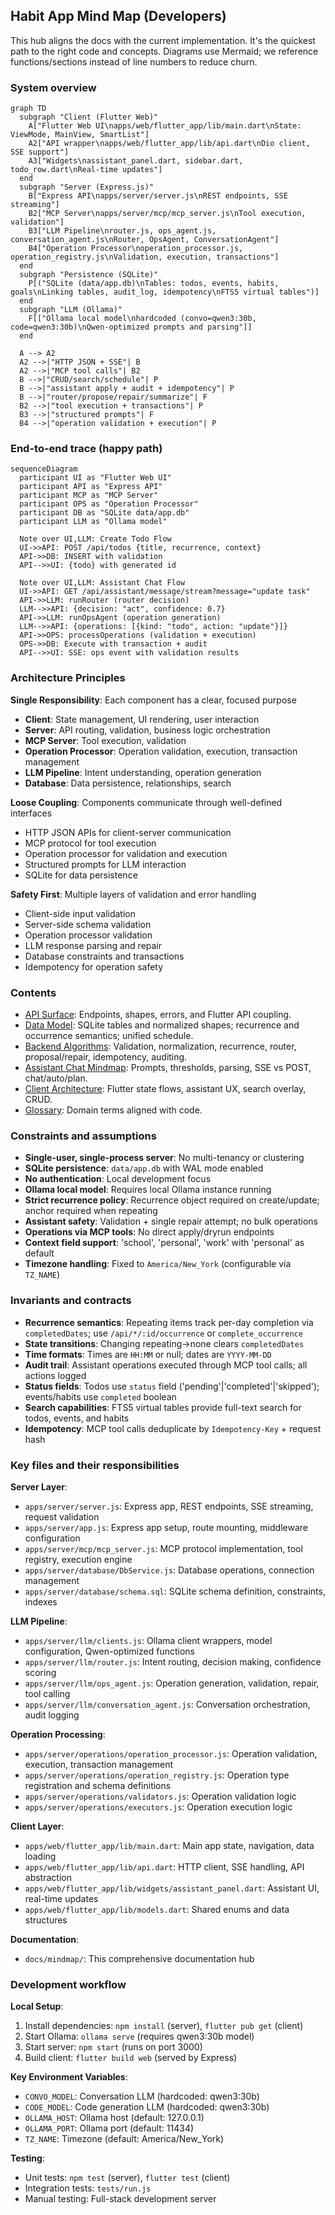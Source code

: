 ## Habit App Mind Map (Developers)

This hub aligns the docs with the current implementation. It's the quickest path to the right code and concepts. Diagrams use Mermaid; we reference functions/sections instead of line numbers to reduce churn.

### System overview

```mermaid
graph TD
  subgraph "Client (Flutter Web)"
    A["Flutter Web UI\napps/web/flutter_app/lib/main.dart\nState: ViewMode, MainView, SmartList"]
    A2["API wrapper\napps/web/flutter_app/lib/api.dart\nDio client, SSE support"]
    A3["Widgets\nassistant_panel.dart, sidebar.dart, todo_row.dart\nReal-time updates"]
  end
  subgraph "Server (Express.js)"
    B["Express API\napps/server/server.js\nREST endpoints, SSE streaming"]
    B2["MCP Server\napps/server/mcp/mcp_server.js\nTool execution, validation"]
    B3["LLM Pipeline\nrouter.js, ops_agent.js, conversation_agent.js\nRouter, OpsAgent, ConversationAgent"]
    B4["Operation Processor\noperation_processor.js, operation_registry.js\nValidation, execution, transactions"]
  end
  subgraph "Persistence (SQLite)"
    P[("SQLite (data/app.db)\nTables: todos, events, habits, goals\nLinking tables, audit_log, idempotency\nFTS5 virtual tables")]
  end
  subgraph "LLM (Ollama)"
    F[["Ollama local model\nhardcoded (convo=qwen3:30b, code=qwen3:30b)\nQwen-optimized prompts and parsing"]]
  end

  A --> A2
  A2 -->|"HTTP JSON + SSE"| B
  A2 -->|"MCP tool calls"| B2
  B -->|"CRUD/search/schedule"| P
  B -->|"assistant apply + audit + idempotency"| P
  B -->|"router/propose/repair/summarize"| F
  B2 -->|"tool execution + transactions"| P
  B3 -->|"structured prompts"| F
  B4 -->|"operation validation + execution"| P
```

### End-to-end trace (happy path)

```mermaid
sequenceDiagram
  participant UI as "Flutter Web UI"
  participant API as "Express API"
  participant MCP as "MCP Server"
  participant OPS as "Operation Processor"
  participant DB as "SQLite data/app.db"
  participant LLM as "Ollama model"

  Note over UI,LLM: Create Todo Flow
  UI->>API: POST /api/todos {title, recurrence, context}
  API->>DB: INSERT with validation
  API-->>UI: {todo} with generated id

  Note over UI,LLM: Assistant Chat Flow
  UI->>API: GET /api/assistant/message/stream?message="update task"
  API->>LLM: runRouter (router decision)
  LLM-->>API: {decision: "act", confidence: 0.7}
  API->>LLM: runOpsAgent (operation generation)
  LLM-->>API: {operations: [{kind: "todo", action: "update"}]}
  API->>OPS: processOperations (validation + execution)
  OPS->>DB: Execute with transaction + audit
  API-->>UI: SSE: ops event with validation results
```

### Architecture Principles

**Single Responsibility**: Each component has a clear, focused purpose
- **Client**: State management, UI rendering, user interaction
- **Server**: API routing, validation, business logic orchestration
- **MCP Server**: Tool execution, validation
- **Operation Processor**: Operation validation, execution, transaction management
- **LLM Pipeline**: Intent understanding, operation generation
- **Database**: Data persistence, relationships, search

**Loose Coupling**: Components communicate through well-defined interfaces
- HTTP JSON APIs for client-server communication
- MCP protocol for tool execution
- Operation processor for validation and execution
- Structured prompts for LLM interaction
- SQLite for data persistence

**Safety First**: Multiple layers of validation and error handling
- Client-side input validation
- Server-side schema validation
- Operation processor validation
- LLM response parsing and repair
- Database constraints and transactions
- Idempotency for operation safety

### Contents
- [API Surface](./api_surface.md): Endpoints, shapes, errors, and Flutter API coupling.
- [Data Model](./data_model.md): SQLite tables and normalized shapes; recurrence and occurrence semantics; unified schedule.
- [Backend Algorithms](./backend_algorithms.md): Validation, normalization, recurrence, router, proposal/repair, idempotency, auditing.
- [Assistant Chat Mindmap](./assistant_chat_mindmap.md): Prompts, thresholds, parsing, SSE vs POST, chat/auto/plan.
- [Client Architecture](./client_architecture.md): Flutter state flows, assistant UX, search overlay, CRUD.
- [Glossary](./glossary.md): Domain terms aligned with code.

### Constraints and assumptions
- **Single-user, single-process server**: No multi-tenancy or clustering
- **SQLite persistence**: `data/app.db` with WAL mode enabled
- **No authentication**: Local development focus
- **Ollama local model**: Requires local Ollama instance running
- **Strict recurrence policy**: Recurrence object required on create/update; anchor required when repeating
- **Assistant safety**: Validation + single repair attempt; no bulk operations
- **Operations via MCP tools**: No direct apply/dryrun endpoints
- **Context field support**: 'school', 'personal', 'work' with 'personal' as default
- **Timezone handling**: Fixed to `America/New_York` (configurable via `TZ_NAME`)

### Invariants and contracts
- **Recurrence semantics**: Repeating items track per-day completion via `completedDates`; use `/api/*/:id/occurrence` or `complete_occurrence`
- **State transitions**: Changing repeating→none clears `completedDates`
- **Time formats**: Times are `HH:MM` or null; dates are `YYYY-MM-DD`
- **Audit trail**: Assistant operations executed through MCP tool calls; all actions logged
- **Status fields**: Todos use `status` field ('pending'|'completed'|'skipped'); events/habits use `completed` boolean
- **Search capabilities**: FTS5 virtual tables provide full-text search for todos, events, and habits
- **Idempotency**: MCP tool calls deduplicate by `Idempotency-Key` + request hash

### Key files and their responsibilities

**Server Layer**:
- `apps/server/server.js`: Express app, REST endpoints, SSE streaming, request validation
- `apps/server/app.js`: Express app setup, route mounting, middleware configuration
- `apps/server/mcp/mcp_server.js`: MCP protocol implementation, tool registry, execution engine
- `apps/server/database/DbService.js`: Database operations, connection management
- `apps/server/database/schema.sql`: SQLite schema definition, constraints, indexes

**LLM Pipeline**:
- `apps/server/llm/clients.js`: Ollama client wrappers, model configuration, Qwen-optimized functions
- `apps/server/llm/router.js`: Intent routing, decision making, confidence scoring
- `apps/server/llm/ops_agent.js`: Operation generation, validation, repair, tool calling
- `apps/server/llm/conversation_agent.js`: Conversation orchestration, audit logging

**Operation Processing**:
- `apps/server/operations/operation_processor.js`: Operation validation, execution, transaction management
- `apps/server/operations/operation_registry.js`: Operation type registration and schema definitions
- `apps/server/operations/validators.js`: Operation validation logic
- `apps/server/operations/executors.js`: Operation execution logic

**Client Layer**:
- `apps/web/flutter_app/lib/main.dart`: Main app state, navigation, data loading
- `apps/web/flutter_app/lib/api.dart`: HTTP client, SSE handling, API abstraction
- `apps/web/flutter_app/lib/widgets/assistant_panel.dart`: Assistant UI, real-time updates
- `apps/web/flutter_app/lib/models.dart`: Shared enums and data structures

**Documentation**:
- `docs/mindmap/`: This comprehensive documentation hub

### Development workflow

**Local Setup**:
1. Install dependencies: `npm install` (server), `flutter pub get` (client)
2. Start Ollama: `ollama serve` (requires qwen3:30b model)
3. Start server: `npm start` (runs on port 3000)
4. Build client: `flutter build web` (served by Express)

**Key Environment Variables**:
- `CONVO_MODEL`: Conversation LLM (hardcoded: qwen3:30b)
- `CODE_MODEL`: Code generation LLM (hardcoded: qwen3:30b)
- `OLLAMA_HOST`: Ollama host (default: 127.0.0.1)
- `OLLAMA_PORT`: Ollama port (default: 11434)
- `TZ_NAME`: Timezone (default: America/New_York)

**Testing**:
- Unit tests: `npm test` (server), `flutter test` (client)
- Integration tests: `tests/run.js`
- Manual testing: Full-stack development server


